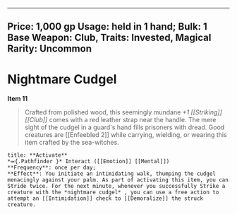
---
Price: 1,000 gp
Usage: held in 1 hand;
Bulk: 1
Base Weapon: Club,
Traits: Invested, Magical
Rarity: Uncommon
---

# Nightmare Cudgel

**Item 11**

> Crafted from polished wood, this seemingly mundane *+1 [[Striking]] [[Club]]* comes with a red leather strap near the handle. The mere sight of the cudgel in a guard's hand fills prisoners with dread. Good creatures are [[Enfeebled 2]] while carrying, wielding, or wearing this item crafted by the sea-witches.

```ad-embed-ability
title: **Activate**
*⬺{.Pathfinder }* Interact ([[Emotion]] [[Mental]]) 
**Frequency**: once per day;
**Effect**: You initiate an intimidating walk, thumping the cudgel menacingly against your palm. As part of activating this item, you can Stride twice. For the next minute, whenever you successfully Strike a creature with the *nightmare cudgel* , you can use a free action to attempt an [[Intimidation]] check to [[Demoralize]] the struck creature.

```
